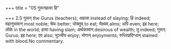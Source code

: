 +++
title = "05 गुरूनहत्वा हि"

+++
2.5 गुरून् the Gurus (teachers); अहत्वा instead of slaying; हि indeed;
महानुभावान् most noble; श्रेयः better; भोक्तुम् to eat; भैक्ष्यम् alms;
अपि even; इह here; लोके in the world; हत्वा having slain; अर्थकामान्
desirous of wealth; तु indeed; गुरून् Gurus; इह here; एव also; भुञ्जीय
enjoy; भोगान् enjoyments; रुधिरप्रदिग्धान् stained with blood.No
commentary.
